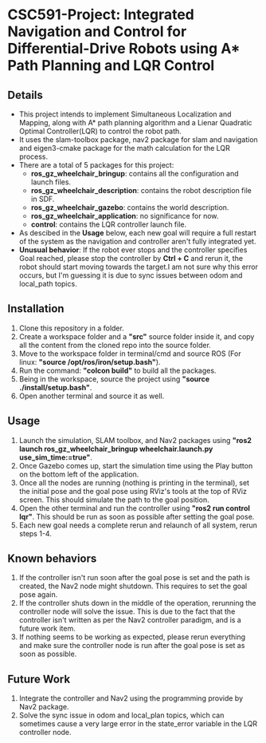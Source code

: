 # CSC591-Project: Integrated Navigation and Control for Differential-Drive Robots using A* Path Planning and LQR Control

## Details
- This project intends to implement Simultaneous Localization and Mapping, along with A* path planning algorithm and a Lienar Quadratic Optimal Controller(LQR) to control the robot path.
- It uses the slam-toolbox package, nav2 package for slam and navigation and eigen3-cmake package for the math calculation for the LQR process.
- There are a total of 5 packages for this project:
  - __ros_gz_wheelchair_bringup__: contains all the configuration and launch files.
  - __ros_gz_wheelchair_description__: contains the robot description file in SDF.
  - __ros_gz_wheelchair_gazebo__: contains the world description.
  - __ros_gz_wheelchair_application__: no significance for now.
  - __control__: contains the LQR controller launch file.
- As descibed in the __Usage__ below, each new goal will require a full restart of the system as the navigation and controller aren't fully integrated yet.
- __Unusual behavior__: If the robot ever stops and the controller specifies Goal reached, please stop the controller by __Ctrl + C__ and rerun it, the robot should start moving towards the target.I am not sure why this error occurs, but I'm guessing it is due to sync issues between odom and local_path topics.

## Installation
1) Clone this repository in a folder.
2) Create a workspace folder and a __"src"__ source folder inside it, and copy all the content from the cloned repo into the source folder.
3) Move to the workspace folder in terminal/cmd and source ROS (For linux: __"source /opt/ros/iron/setup.bash"__).
4) Run the command: __"colcon build"__ to build all the packages.
5) Being in the workspace, source the project using __"source ./install/setup.bash"__.
6) Open another terminal and source it as well.

## Usage
1) Launch the simulation, SLAM toolbox, and Nav2 packages using __"ros2 launch ros_gz_wheelchair_bringup wheelchair.launch.py use_sim_time:=true"__.
2) Once Gazebo comes up, start the simulation time using the Play button on the bottom left of the application.
3) Once all the nodes are running (nothing is printing in the terminal), set the initial pose and the goal pose using RViz's tools at the top of RViz screen. This should simulate the path to the goal position.
4) Open the other terminal and run the controller using __"ros2 run control lqr"__. This should be run as soon as possible after setting the goal pose.
5) Each new goal needs a complete rerun and relaunch of all system, rerun steps 1-4.

## Known behaviors
1) If the controller isn't run soon after the goal pose is set and the path is created, the Nav2 node might shutdown. This requires to set the goal pose again.
2) If the controller shuts down in the middle of the operation, rerunning the controller node will solve the issue. This is due to the fact that the controller isn't written as per the Nav2 controller paradigm, and is a future work item.
3) If nothing seems to be working as expected, please rerun everything and make sure the controller node is run after the goal pose is set as soon as possible.

## Future Work
1) Integrate the controller and Nav2 using the programming provide by Nav2 package.
2) Solve the sync issue in odom and local_plan topics, which can sometimes cause a very large error in the state_error variable in the LQR controller node.


